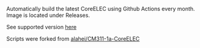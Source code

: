 Automatically build the latest CoreELEC using Github Actions every month.  
Image is located under Releases.

See supported version [here](https://wiki.coreelec.org/coreelec:devgeneric)

Scripts were forked from [alahei/CM311-1a-CoreELEC](https://github.com/alahei/CM311-1a-CoreELEC.git)
